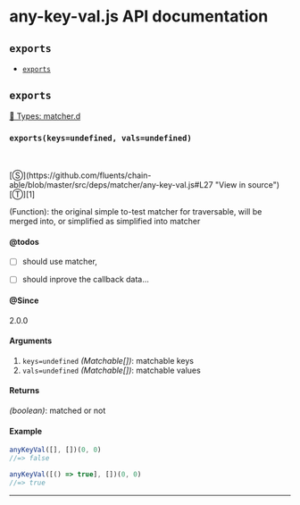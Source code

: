# any-key-val.js API documentation

<!-- div class="toc-container" -->

<!-- div -->

## `exports`
* <a href="#exports"  data-meta="exports keys undefined vals undefined"  data-call="exports keys undefined vals undefined"  data-category="Methods"  data-description="Function the original simple to test matcher for traversable will be merged into or simplified as simplified into matcher"  data-name="exports"  data-todos="should use matcher should inprove the callback data"  data-all="meta exports keys undefined vals undefined call exports keys undefined vals undefined category Methods description Function the original simple to test matcher for traversable nwill be merged into or simplified as simplified into matcher name exports member see notes todos should use matcher n should inprove the callback data n klassProps" >`exports`</a>

<!-- /div -->

<!-- /div -->

<!-- div class="doc-container" -->

<!-- div -->

## `exports`

<!-- div -->

<a href="https://github.com/fluents/chain-able/blob/master/typings/matcher.d.ts">🌊  Types: matcher.d</a>&nbsp;

<h3 id="exports" data-member="" data-category="Methods" data-name="exports"><code>exports(keys=undefined, vals=undefined)</code></h3>
<br>
<br>
[&#x24C8;](https://github.com/fluents/chain-able/blob/master/src/deps/matcher/any-key-val.js#L27 "View in source") [&#x24C9;][1]

(Function): the original simple to-test matcher for traversable,
will be merged into, or simplified as simplified into matcher


#### @todos 

- [ ] should use matcher,
- [ ] should inprove the callback data...
 

#### @Since
2.0.0

#### Arguments
1. `keys=undefined` *(Matchable&#91;&#93;)*: matchable keys
2. `vals=undefined` *(Matchable&#91;&#93;)*: matchable values

#### Returns
*(boolean)*: matched or not

#### Example
```js
anyKeyVal([], [])(0, 0)
//=> false

anyKeyVal([() => true], [])(0, 0)
//=> true

```
---

<!-- /div -->

<!-- /div -->

<!-- /div -->

 [1]: #exports "Jump back to the TOC."
